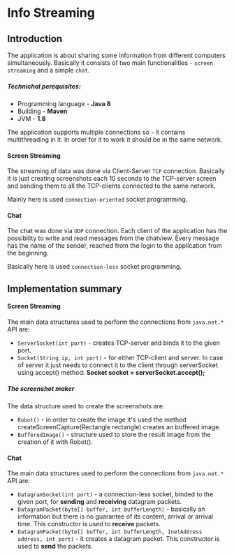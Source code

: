 # Info Streaming 

## Introduction

The application is about sharing some information from different computers simultaneously. Basically it consists of two main functionalities - `screen streaming` and a simple `chat`. 

##### Technichal perequisites:
* Programming language - **Java 8**
* Building - **Maven**
* JVM - **1.8**


The application supports multiple connections so - it contains multithreading in it. In order for it to work it should be in the same network.

#### Screen Streaming

The streaming of data was done via Client-Server `TCP` connection. Basically it is just creating screenshots each 10 seconds  to the TCP-server screen and sending them to all the TCP-clients connected to the same network. 

Mainly here is used `connection-oriented` socket programming.

#### Chat

The chat was done via `UDP` connection. Each client of the application has the possibility to write and read messages from the chatview. Every message has the name of the sender, reached from the login to the application from the beginning.

Basically here is used `connection-less` socket programming.

## Implementation summary

#### Screen Streaming
The main data structures used to perform the connections from `java.net.*` API are:
* `ServerSocket(int port)` - creates TCP-server and binds it to the given port.
* `Socket(String ip, int port)` - for either TCP-client and server. In case of server it just needs to connect it to the client through serverSocket using accept() method: **Socket socket = serverSocket.accept();**


##### The screenshot maker
The data structure used to create the screenshots are:
* `Robot()` - in order to create the image it's used the method createScreenCapture(Rectangle rectangle) creates an buffered image.
* `BufferedImage()` - structure used to store the result image from the creation of it with Robot().

#### Chat

The main data structures used to perform the connections from `java.net.*` API are:
* `DatagramSocket(int port)` - a connection-less socket, binded to the given port, for **sending** and **receiving** datagram packets.
* `DatagramPacket(byte[] buffer, int bufferLength)` - basically an information but there is no guarantee of its content, arrival or arrival time. This constructor is used to **receive** packets.
* `DatagramPacket(byte[] buffer, int bufferLength, InetAddress address, int port)` - it creates a datagram packet. This constructor is used to **send** the packets.



